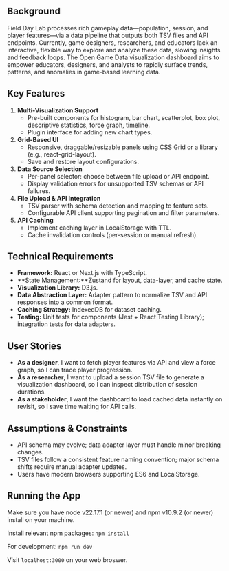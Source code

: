 ## Background
Field Day Lab processes rich gameplay data—population, session, and player features—via a data pipeline that outputs both TSV files and API endpoints. Currently, game designers, researchers, and educators lack an interactive, flexible way to explore and analyze these data, slowing insights and feedback loops. The Open Game Data visualization dashboard aims to empower educators, designers, and analysts to rapidly surface trends, patterns, and anomalies in game-based learning data.

##  Key Features
1. **Multi-Visualization Support**  
   - Pre-built components for histogram, bar chart, scatterplot, box plot, descriptive statistics, force graph, timeline.  
   - Plugin interface for adding new chart types.  
2. **Grid-Based UI**  
   - Responsive, draggable/resizable panels using CSS Grid or a library (e.g., react-grid-layout).  
   - Save and restore layout configurations.  
3. **Data Source Selection**  
   - Per-panel selector: choose between file upload or API endpoint.  
   - Display validation errors for unsupported TSV schemas or API failures.  
4. **File Upload & API Integration**  
   - TSV parser with schema detection and mapping to feature sets.  
   - Configurable API client supporting pagination and filter parameters.  
5. **API Caching**  
   - Implement caching layer in LocalStorage with TTL.  
   - Cache invalidation controls (per-session or manual refresh).
  
## Technical Requirements
- **Framework:** React or Next.js with TypeScript.  
- **State Management:**Zustand for layout, data-layer, and cache state.  
- **Visualization Library:** D3.js.  
- **Data Abstraction Layer:** Adapter pattern to normalize TSV and API responses into a common format.  
- **Caching Strategy:** IndexedDB for dataset caching.  
- **Testing:** Unit tests for components (Jest + React Testing Library); integration tests for data adapters.

## User Stories
- **As a designer**, I want to fetch player features via API and view a force graph, so I can trace player progression.  
- **As a researcher**, I want to upload a session TSV file to generate a visualization dashboard, so I can inspect distribution of session durations.  
- **As a stakeholder**, I want the dashboard to load cached data instantly on revisit, so I save time waiting for API calls.

## Assumptions & Constraints
- API schema may evolve; data adapter layer must handle minor breaking changes.  
- TSV files follow a consistent feature naming convention; major schema shifts require manual adapter updates.  
- Users have modern browsers supporting ES6 and LocalStorage.

## Running the App
Make sure you have node v22.17.1 (or newer) and npm v10.9.2 (or newer) install on your machine.

Install relevant npm packages:
`npm install`

For development:
`npm run dev`

Visit `localhost:3000` on your web broswer.
